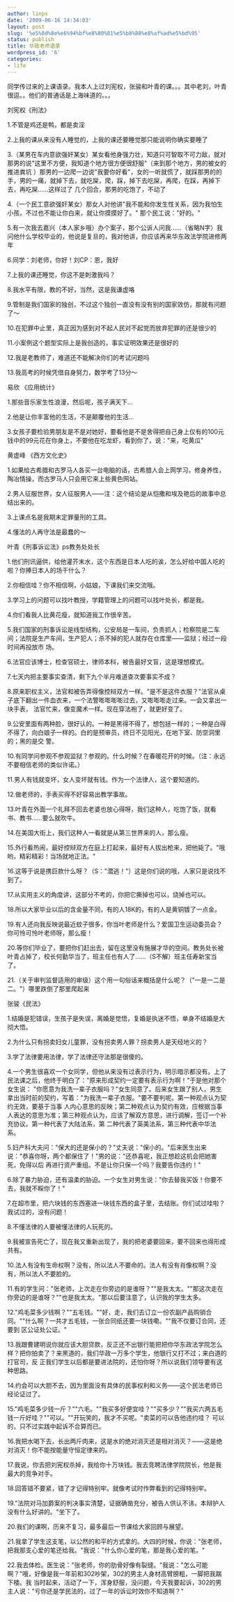 ```yaml
---
author: linpx
date: '2009-06-16 14:34:03'
layout: post
slug: '%e5%8d%8e%e6%94%bf%e8%80%81%e5%b8%88%e8%af%ad%e5%bd%95'
status: publish
title: 华政老师语录
wordpress_id: '6'
categories:
- life
---
```


同学传过来的上课语录。我本人上过刘宪权，张骏和叶青的课。。。其中老刘，叶青很逗。。他们的普通话是上海味道的。。。

  
刘宪权《刑法》

1.不管是鸡还是鸭，都是卖淫

2.上我的课从来没有人睡觉的，上我的课还要睡觉那只能说明你确实要睡了

3.（某男在车内意欲强奸某女）某女看他身强力壮，知道只可智取不可力敌，就对那男的说"这里不方便，我知道个地方很方便很舒服"（来到那个地方，男的被女的推进粪坑
）那男的一边爬一边说"我要你好看"，女的一听就慌了，就踩那男的的手，男的一痛，就掉下去，就吃屎，爬，踩，掉下去吃屎，再爬，在踩，再掉下去，再吃屎……这样过了
几个回合，那男的吃饱了，不动了

4.（一个民工意欲强奸某女）那女人对他讲"我不能和你发生性关系，因为我怕生小孩，不过也不能让你白来，就让你摸摸好了。" 那个民工说："好的。"

5.有一次我去嘉兴（本人家乡哦）办个案子，那个公诉人问我……（省略N字）我问他什么学校毕业的，他说是复旦的，我对他讲，你应该再来华东政法学院进修两年

6.同学：刘老师，你好！刘CP：恩，我好

7.上我的课还睡觉，你这不是刺激我吗？

8.我水平有限，教的不好，当然，这是我谦虚咯

9.管制是我们国家的独创，不过这个独创一直没有没有别的国家效仿，那就有问题了～

10.在犯罪中止里，真正因为感到对不起人民对不起党而放弃犯罪的还是很少的

11.小案例这个题型实际上是我创造的，事实证明效果还是很好的

12.我是老教师了，难道还不能解决你们的考试问题吗

13.我高考的时候凭借自身努力，数学考了13分～


易欣 《应用统计》

1.那些音乐家生性浪漫，然后呢，孩子满天下…

2.他是让你丰富他的生活，不是颠覆他的生活…

3.女孩子要检验男朋友是不是对她好，要看他是不是舍得把自己身上仅有的100元钱中的99元花在你身上，不要他在吃龙虾，看到你了，说："来，吃黄瓜"


黄虚峰 《西方文化史》

1.如果给古希腊和古罗马人各买一台电脑的话，古希腊人会上网学习，修身养性，陶冶情操，而古罗马人只会用它来上些黄色网站。

2.男人征服世界，女人征服男人——注：这个结论是从恺撒和埃及艳后的故事中总结出来的。

3.上课点名是我期末定罪量刑的工具。

4.懂法的人再守法是最蠢的～


叶青《刑事诉讼法》ps教务处处长

1.他们刑讯逼供，给他灌芥末水，这个东西是日本人吃的诶，怎么好给中国人吃的啦？你捧日本人的场干什么？

2.你相信哇？你不相信啊，小姑娘，下课我们来交流哦。

3.学习上的问题可以找叶教授，学籍管理上的问题可以找叶处长，都是我。

4.你们看我人比黄花瘦，就知道我工作很辛苦。

5.我们国家的刑事诉讼是线型结构，公安局是一车间，负责抓人；检察院是二车间；法院是生产车间，生产犯人；杀不掉的犯人就存在仓库里——监狱；经过一段时间再投放市
场。

6.法官应该博士，检查官硕士，律师本科，被告最好文盲，这是理想模式。

7.七天内把主要事实查清，剩下九个半月难道查次要事实不成？

8.原来职权主义，法官和被告弄得像控辩双方一样。"是不是这件衣服？"法官从桌子底下翻出一件血衣来，一个法警嘭嘭嘭嘭过去，又嘭嘭嘭走过来。一会又拿出一块手表，
法官忙来，像变魔术一样。现在穿法袍了，就更好变了。

9.公安里面有两种脸，很好认的。一种是黑得不得了，想包拯一样的；一种是白得不得了，向白娘子一样的。白的是预审员，终日不见阳光，在地下室、防空洞里的；黑的是交
警。

10.有同学问参观不参观监狱？参观的。什么时候？在春暖花开的时候。（注：永远不要相信老师的类似许诺。）

11.男人有钱就变坏，女人变坏就有钱。作为一个法律人，这个要知道的。

12.做老师的，手表买得不好容易出教学事故。

13.叶青在外面一个礼拜不回去老婆也放心得呀，我们这种人，吃饱了饭，就看书、教书……要么就吹牛。

14.在美国大街上，我们这种人一看就是从第三世界来的人，那么瘦。

15.外行看热闹，最好控辩双方在庭上打起来，最好有人拔出枪来，把他毙了。"哦哟，精彩精彩！当场就地正法。"

16.这等于说是携巨款什么呀？（S："潜逃！"）这是你们说的哦，人家只是说找不到了。

17.从实用主义的角度讲，这部分不考的，你把它撕掉也可以，烧掉也可以。

18.所以大家毕业以后的含金量不同，有的人18K的，有的人是黄铜镀了一点金。

19.有人还向我反映说最近蚊子很多，你当叶老师是什么？爱国卫生运动委员会？你可怜可怜叶老师呀，那么瘦！

20.等你们毕业了，要把你们赶出去，留在这里没有施展才华的空间。教务处长被叶青占掉了，校长何勤华当了，班主任也有人了……（S不解）班主任寿新宝当了。

21.（关于审判监督适用的审级）这个用一句俗话来概括是什么呢？（"一是一二是二。"）哪里跌倒了那里爬起来


张骏《民法》

1.结婚是犯错误，生孩子是失误，离婚是觉悟，复婚是执迷不悟，单身不结婚是大彻大悟。

2.为什么只有拐卖妇女儿童罪，没有拐卖男人罪？拐卖男人是天经地义的？

3.学了法律要用法律，学了法律还守法那是很傻的。

4.一个男生很喜欢一个女同学，但他从来没有过表示行为，明示暗示都没有。上了民法课之后，他终于明白了："原来形成契约一定要有表示行为啊！"于是他对那个女生说：
"你愿意为我洗一辈子衣服吗？"女生同意了。后来女生跟了别人，男生拿出当时前的契约，写着："为我洗一辈子衣服。"要不要判呢。第一种观点认为契约无效，要基于当事
人内心意思的反映；第二种观点认为契约有效，应根据当事人表达的意思为准；第三种观点认为，应该了解双方意思，进行调解，签订一个补充协议。第一种代表了大陆法系，第
二种代表了英美法系，第三种代表中华法系。

5.妇产科大夫问："保大的还是保小的？"丈夫说："保小的。"后来医生出来说："恭喜你呀，两个都保住了！"男的说："还恭喜呢，我正想趁这机会把她害死，免得以后
再进行资产重组。不是让你只保一个吗？我要告你违约！"

6.除了暴力胁迫，还有温柔的胁迫。一个女生对男生说："你去替我买饭！你要不去，我就不睬你了！"

7.在超市里，把六块钱的东西塞进一块钱东西的盒子里，去结账。你们试过哇啦？我试过的，没有问题！

8.不懂法律的人要被懂法律的人玩死的。

9.我被宣告死亡了，现在我又重新出现了，我的把老婆要回来，要不回来也得形成共有。

10.法人有没有生命权啊？没有，所以法人不要命的。法人有没有肖像权啊？没有，所以法人不要脸的。

11.有的学生问："张老师，上次走在你旁边的是谁呀？""是我太太。""那这次走在你旁边的是谁呀？""也是我太太。"那以后要注意了，认识我的学生太多。

12."鸡毛菜多少钱啊？""五毛钱。""好，走，我们去订立一份农副产品购销合同。""什么啊？一共才五毛钱，一张合同纸还要一块钱嘞。""我不仅要订合同，还要到
区公证处公证。"

13.我跟曹建明说你就应该大胆贷款，反正还不出银行能把把你华东政法学院怎么样？把你拍卖了？来黑道的，我们华政一万多个学生，他银行又打不过；来白道的打官司，反
正我们学生以后都是要进法院的，还怕你呀？所以说我们领导要有这种思路。

14.约会可以大胆不去，因为里面没有具体的民事权利和义务——这个民法老师已经论证过了。

15."鸡毛菜多少钱一斤？""六毛。""我买多好便宜哇？""买多少？""我买六两五毛钱一斤好哇？""可以。""开玩笑的，我才不买呢。"卖菜的可以告他违约哇？
可以的，只不过实践中起诉不合算而已。

16.我把水喝下去，长出两斤肉来，这是水的绝对消灭还是相对消灭？——这是绝对消灭！你不能按能量守恒定律来的。

17.我说，你去把刘宪权杀掉，我给你十万块钱。我去竞聘法律学院院长，他是我最大的竞争对手。

18.回答错不要紧，错了才记得特别牢。就像考试时作弊看到的记得特别牢。

19."法院对马加爵案的判决事实清楚，证据确凿充分，被告人供认不讳，本辩护人没有什么好讲的。"坐下了。

20.我们的课啊，历来不复习，最多最后一节课给大家回顾与展望。

21.我拿了学生这支笔，以公然的和平的方式拿的。大四的时候，你说："张老师，把我那支心爱的笔还给我。"我说："什么你心爱的笔，那是我心爱的笔。"

22.我去体检。医生说："张老师，你的肋骨好像有裂缝。"我说："怎么可能啊？"哦，好像是我一年前和302吵架，302的男主人身材高臂膀粗，一脚把我踹下楼。我
当时起来，活动了一下，浑身舒服，没问题，今天我要起诉，302的男主人说："亏你还是学民法的，过了一年的诉讼时效你不知道啊？"


